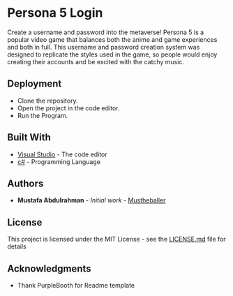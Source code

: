 # Persona 5 Login
Create a username and password into the metaverse! Persona 5 is a popular video game that balances both the anime and game experiences and both in full. This username and password creation system was designed to replicate the styles used in the game, so people would enjoy creating their accounts and be excited with the catchy music.

## Deployment

* Clone the repository. 
* Open the project in the code editor.
* Run the Program.

## Built With

* [Visual Studio](https://code.visualstudio.com/) - The code editor
* [c#](https://docs.microsoft.com/en-us/dotnet/csharp/) - Programming Language

## Authors

* **Mustafa Abdulrahman** - *Initial work* - [Mustheballer](https://github.com/Mustaballer)


## License

This project is licensed under the MIT License - see the [LICENSE.md](LICENSE.md) file for details

## Acknowledgments

* Thank PurpleBooth for Readme template
